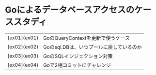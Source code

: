 # Goによるデータベースアクセスのケーススタディ

<table>
<tr><td> [ex01](ex01) </td><td> GoのQueryContextを更新で使うケース </td></tr>
<tr><td> [ex02](ex02) </td><td> Goのsql.DBは、いつプールに戻しているのか </td></tr>
<tr><td> [ex03](ex03) </td><td> GoのSQLインジェクション対策 </td></tr>
<tr><td> [ex04](ex04) </td><td> Goで2相コミットにチャレンジ </td></tr>
</table>
